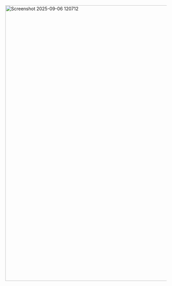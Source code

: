 <img width="1252" height="859" alt="Screenshot 2025-09-06 120712" src="https://github.com/user-attachments/assets/4bf413e2-795b-4313-bec6-2566ea7c2098" />
